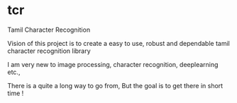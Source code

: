 # tcr
Tamil Character Recognition

Vision of this project is to create a easy to use, robust and dependable tamil character recognition library

I am very new to image processing, character recognition, deeplearning etc., 

There is a quite a long way to go from, But the goal is to get there in short time !
